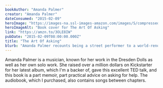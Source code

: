 ```yaml
---
bookAuthor: "Amanda Palmer"
creator: "Amanda Palmer"
dateConsumed: "2015-02-09"
heroImage: "https://images-na.ssl-images-amazon.com/images/S/compressed.photo.goodreads.com/books/1408547261i/20980987.jpg"
heroImageAlt: "Book cover for The Art Of Asking"
link: "https://amzn.to/3OLE8IW"
pubDate: "2015-02-09T08:00:00.000Z"
title: "The Art Of Asking"
blurb: "Amanda Palmer recounts being a street performer to a world-renowned artist, emphasizing the importance of accepting help when it's offered and building a closely-knit network based on personal communication, honesty, and trust."
---
```


Amanda Palmer is a musician, known for her work in the Dresden Dolls as well as her own solo work. She raised over a million dollars on Kickstarter for her latest album, which I'm a backer of, gave this excellent TED talk, and this book is a part memoir, part practical advice on asking for help. The audiobook, which I purchased, also contains songs between chapters.
